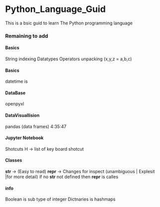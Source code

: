 # Python_Language_Guid
This is a bsic guid to learn The Python programming language


### Remaining to add 

#### Basics
String indexing
Datatypes
Operators
unpacking (x,y,z = a,b,c)

#### Basics
datetime
is

#### DataBase
openpyxl

#### DataVisuallision
pandas (data frames)
	4:35:47

#### Jupyter Notebook
Shotcuts
	H -> list of key board shotcut

#### Classes
__str__ -> (Easy to read)
__repr__ -> Changes for inspect (unambiguous | Explesit |for more detail)
if no __str__ not defined then __repr__ is calles

#### info
Boolean is sub type of integer
Dictnaries is hashmaps